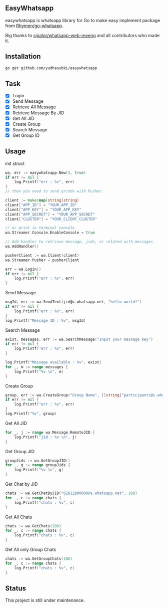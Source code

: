 ## EasyWhatsapp

easywhatsapp is whatsapp library for Go to make easy implement package from [Rhymen/go-whatsapp](https://github.com/Rhymen/go-whatsapp).

Big thanks to [sigalor/whatsapp-web-reveng](https://github.com/sigalor/whatsapp-web-reveng) and all contributors who made it.

## Installation
```bash
go get github.com/yudhasubki/easywhatsapp
```

## Task
- [x] Login
- [x] Send Message
- [x] Retrieve All Message
- [x] Retrieve Message By JID
- [x] Get All JID
- [x] Create Group
- [x] Search Message
- [x] Get Group ID

## Usage

init struct
```go
wa, err := easywhatsapp.New(5, true)
if err != nil {
    log.Printf("err : %v", err)
}
// then you need to send qrcode with Pusher. 

client := make(map[string]string)
client["APP_ID"] = "YOUR_APP_ID"
client["APP_KEY"] = "YOUR_APP_KEY"
client["APP_SECRET"] = "YOUR_APP_SECRET"
client["CLUSTER"] = "YOUR_CLIENT_CLUSTER"

// or print in terminal console
wa.Streamer.Console.EnableConsole = true

// Add handler to retrieve message, jids, or related with messages
wa.AddHandler()

pusherClient := wa.Client(client)
wa.Streamer.Pusher = pusherClient

err = wa.Login()
if err != nil {
    log.Printf("err : %v", err)
}
```

Send Message
```go
msgId, err := wa.SendText(jid@s.whatsapp.net, "hello world!")
if err != nil {
    log.Printf("err : %v", err)
}
log.Printf("Message ID : %v", msgId)
```

Search Message
```go
exist, messages, err := wa.SearchMessage("Input your message key")
if err != nil {
    log.Printf("err : %v", err)
}

log.Printf("Message available : %v", exist)
for _, m := range messages {
    log.Printf("%v \n", m)
}
```

Create Group
```go
group, err := wa.CreateGroup("Group Name", []string{"participants@s.whatsapp.net, ..."})
if err != nil {
    log.Printf("err : %v", err)
}
log.Printf("%v", group)
```

Get All JID
```go
for _, j := range wa.Message.RemoteJID {
    log.Printf("jid : %v \n", j)
}
```

Get Group JID
```go
groupJids := wa.GetGroupJID()
for _, g := range groupJids {
    log.Printf("%v \n", g)
}
```

Get Chat by JID
```go
chats := wa.GetChatByJID("62812000000@s.whatsapp.net", 100)
for _, c := range chats {
    log.Printf("chats : %v", c)
}
```

Get All Chats
```go
chats := wa.GetChats(100)
for _, c := range chats {
    log.Printf("chats : %v", c)
}
```

Get All only Group Chats
```go
chats := wa.GetGroupChats(100)
for _, c := range chats {
    log.Printf("chats : %v", c)
}
```

## Status
This project is still under maintenance.
